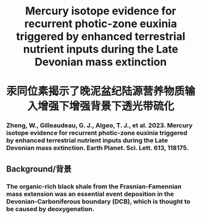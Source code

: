 # <center>Mercury isotope evidence for recurrent photic-zone euxinia triggered by enhanced terrestrial nutrient inputs during the Late Devonian mass extinction</center>
# <center>汞同位素揭示了晚泥盆纪陆源营养物质输入增强下增强背景下透光带硫化</center>

### Zheng, W., Gilleaudeau, G. J., Algeo, T. J., et al. 2023.  Mercury isotope evidence for recurrent photic-zone euxinia triggered by enhanced terrestrial nutrient inputs during the Late Devonian mass extinction. Earth Planet. Sci. Lett. 613, 118175.

## **Background/背景**
### The organic-rich black shale from the Frasnian-Famennian mass extension was an essential event deposition in the Devonian-Carboniferous boundary (DCB), which is thought to be caused by deoxygenation. 